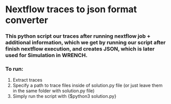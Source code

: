 # Nextflow traces to json format converter

### This python script our traces after running nextflow job + additional information, which we get by running our script after finish nextflow execution, and creates JSON, which is later used for Simulation in WRENCH.

### To run:
  1. Extract traces 
  2. Specify a path to trace files inside of solution.py file (or just leave them in the same folder with solution.py file)
  3. Simply run the script with {$python3 solution.py}
